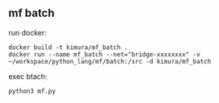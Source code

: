 ## mf batch

run docker:
```
docker build -t kimura/mf_batch .
docker run --name mf_batch --net="bridge-xxxxxxxx" -v ~/workspace/python_lang/mf/batch:/src -d kimura/mf_batch
```

exec btach:
```
python3 mf.py
```
